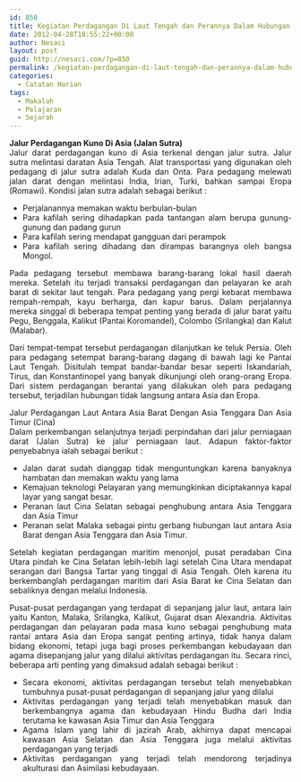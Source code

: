 ```yaml
---
id: 850
title: Kegiatan Perdagangan Di Laut Tengah dan Perannya Dalam Hubungan Dagang Dan Pelayaran Antara Asia Dan Eropa
date: 2012-04-28T18:55:22+00:00
author: Nesaci
layout: post
guid: http://nesaci.com/?p=850
permalink: /kegiatan-perdagangan-di-laut-tengah-dan-perannya-dalam-hubungan-dagang-dan-pelayaran-antara-asia-dan-eropa/
categories:
  - Catatan Harian
tags:
  - Makalah
  - Pelajaran
  - Sejarah
---
```

<p style="text-align: justify;">
  <strong>Jalur Perdagangan Kuno Di Asia (Jalan Sutra)</strong><br /> Jalur darat perdagangan kuno di Asia terkenal dengan jalur sutra. Jalur sutra melintasi daratan Asia Tengah. Alat transportasi yang digunakan oleh pedagang di jalur sutra adalah Kuda dan Onta. Para pedagang melewati jalan darat dengan melintasi India, Irian, Turki, bahkan sampai Eropa (Romawi). Kondisi jalan sutra adalah sebagai berikut :
</p>

<ul style="text-align: justify;">
  <li>
    Perjalanannya memakan waktu berbulan-bulan
  </li>
  <li>
    Para kafilah sering dihadapkan pada tantangan alam berupa gunung-gunung dan padang gurun
  </li>
  <li>
    Para kafilah sering mendapat gangguan dari perampok
  </li>
  <li>
    Para kafilah sering dihadang dan dirampas barangnya oleh bangsa Mongol.
  </li>
</ul>

<p style="text-align: justify;">
  Pada pedagang tersebut membawa barang-barang lokal hasil daerah mereka. Setelah itu terjadi transaksi perdagangan dan pelayaran ke arah barat di sekitar laut tengah. Para pedagang yang pergi kebarat membawa rempah-rempah, kayu berharga, dan kapur barus. Dalam perjalannya mereka singgal di beberapa tempat penting yang berada di jalur barat yaitu Pegu, Benggala, Kalikut (Pantai Koromandel), Colombo (Srilangka) dan Kalut (Malabar).
</p>

<p style="text-align: justify;">
  Dari tempat-tempat tersebut perdagangan dilanjutkan ke teluk Persia. Oleh para pedagang setempat barang-barang dagang di bawah lagi ke Pantai Laut Tengah. Disitulah tempat bandar-bandar besar seperti Iskandariah, Tirus, dan Konstantinopel yang banyak dikunjungi oleh orang-orang Eropa. Dari sistem perdagangan berantai yang dilakukan oleh para pedagang tersebut, terjadilan hubungan tidak langsung antara Asia dan Eropa.
</p>

<p style="text-align: justify;">
  Jalur Perdagangan Laut Antara Asia Barat Dengan Asia Tenggara Dan Asia Timur (Cina)<br /> Dalam perkembangan selanjutnya terjadi perpindahan dari jalur perniagaan darat (Jalan Sutra) ke jalur perniagaan laut. Adapun faktor-faktor penyebabnya ialah sebagai berikut :
</p>

<ul style="text-align: justify;">
  <li>
    Jalan darat sudah dianggap tidak menguntungkan karena banyaknya hambatan dan memakan waktu yang lama
  </li>
  <li>
    Kemajuan teknologi Pelayaran yang memungkinkan diciptakannya kapal layar yang sangat besar.
  </li>
  <li>
    Peranan laut Cina Selatan sebagai penghubung antara Asia Tenggara dan Asia Timur
  </li>
  <li>
    Peranan selat Malaka sebagai pintu gerbang hubungan laut antara Asia Barat dengan Asia Tenggara dan Asia Timur.<!--more-->
  </li>
</ul>

<p style="text-align: justify;">
  Setelah kegiatan perdagangan maritim menonjol, pusat peradaban Cina Utara pindah ke Cina Selatan lebih-lebih lagi setelah Cina Utara mendapat serangan dari Bangsa Tartar yang tinggal di Asia Tengah. Oleh karena itu berkembanglah perdagangan maritim dari Asia Barat ke Cina Selatan dan sebaliknya dengan melalui Indonesia.
</p>

<p style="text-align: justify;">
  Pusat-pusat perdagangan yang terdapat di sepanjang jalur laut, antara lain yaitu Kanton, Malaka, Srilangka, Kalikut, Gujarat dsan Alexandria. Aktivitas perdagangan dan pelayaran pada masa kuno sebagai penghubung mata rantai antara Asia dan Eropa sangat penting artinya, tidak hanya dalam bidang ekonomi, tetapi juga bagi proses perkembangan kebudayaan dan agama disepanjang jalur yang dilalui aktivitas perdagangan itu. Secara rinci, beberapa arti penting yang dimaksud adalah sebagai berikut :
</p>

<ul style="text-align: justify;">
  <li>
    Secara ekonomi, aktivitas perdagangan tersebut telah menyebabkan tumbuhnya pusat-pusat perdagangan di sepanjang jalur yang dilalui
  </li>
  <li>
    Aktivitas perdagangan yang terjadi telah menyebabkan masuk dan berkembangnya agama dan kebudayaan Hindu Budha dari India terutama ke kawasan Asia Timur dan Asia Tenggara
  </li>
  <li>
    Agama Islam yang lahir di jazirah Arab, akhirnya dapat mencapai kawasan Asia Selatan dan Asia Tenggara juga melalui aktivitas perdagangan yang terjadi
  </li>
  <li>
    Aktivitas perdagangan yang terjadi telah mendorong terjadinya akulturasi dan Asimilasi kebudayaan.
  </li>
</ul>
